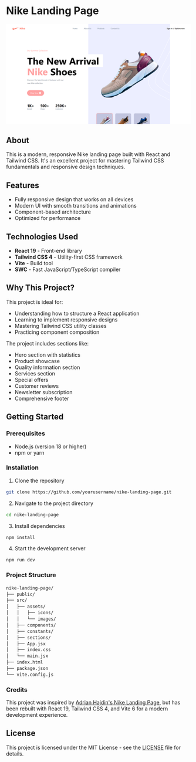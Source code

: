 # Nike Landing Page

![Nike Landing Page](image.png)

## About

This is a modern, responsive Nike landing page built with React and Tailwind CSS. It's an excellent project for mastering Tailwind CSS fundamentals and responsive design techniques.

## Features

- Fully responsive design that works on all devices
- Modern UI with smooth transitions and animations
- Component-based architecture
- Optimized for performance

## Technologies Used

- **React 19** - Front-end library
- **Tailwind CSS 4** - Utility-first CSS framework
- **Vite** - Build tool
- **SWC** - Fast JavaScript/TypeScript compiler

## Why This Project?

This project is ideal for:

- Understanding how to structure a React application
- Learning to implement responsive designs
- Mastering Tailwind CSS utility classes
- Practicing component composition

The project includes sections like:
- Hero section with statistics
- Product showcase
- Quality information section
- Services section
- Special offers
- Customer reviews
- Newsletter subscription
- Comprehensive footer

## Getting Started

### Prerequisites

- Node.js (version 18 or higher)
- npm or yarn

### Installation

1. Clone the repository

```bash
git clone https://github.com/yourusername/nike-landing-page.git
```

2. Navigate to the project directory

```bash
cd nike-landing-page
```

3. Install dependencies

```bash
npm install
```

4. Start the development server

```bash
npm run dev
```

### Project Structure

```bash
nike-landing-page/
├── public/
├── src/
│   ├── assets/
│   │   ├── icons/
│   │   └── images/
│   ├── components/
│   ├── constants/
│   ├── sections/
│   ├── App.jsx
│   ├── index.css
│   └── main.jsx
├── index.html
├── package.json
└── vite.config.js
```

### Credits

This project was inspired by [Adrian Hajdin's Nike Landing Page](https://github.com/adrianhajdin/nike_landing_page), but has been rebuilt with React 19, Tailwind CSS 4, and Vite 6 for a modern development experience.

## License

This project is licensed under the MIT License - see the [LICENSE](LICENSE) file for details.
